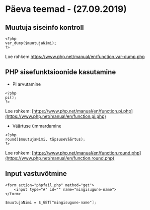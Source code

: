 # Päeva teemad - (27.09.2019)
## Muutuja siseinfo kontroll
```
<?php
var_dump($muutujaNimi);
?>
```
Loe rohkem https://www.php.net/manual/en/function.var-dump.php
## PHP sisefunktsioonide kasutamine
* PI arvutamine
```
<?php
pi();
?>
```
Loe rohkem: [https://www.php.net/manual/en/function.pi.php](https://www.php.net/manual/en/function.pi.php)
* Väärtuse ümmardamine
```
<?php
round($muutujaNimi, täpsuseVäärtus);
?>
```
Loe rohkem: [https://www.php.net/manual/en/function.round.php](https://www.php.net/manual/en/function.round.php)

## Input vastuvõtmine
```
<form action="phpfail.php" method="get">
    <input type="#" id="" name="mingisugune-name">
</form>

$muutujaNimi = $_GET["mingisugune-name"];
```
